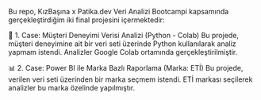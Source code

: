 Bu repo, KızBaşına x Patika.dev Veri Analizi Bootcampi kapsamında gerçekleştirdiğim iki final projesini içermektedir:

🧪 1. Case: Müşteri Deneyimi Verisi Analizi (Python - Colab)
Bu projede, müşteri deneyimine ait bir veri seti üzerinde Python kullanılarak analiz yapmam istendi.
Analizler Google Colab ortamında gerçekleştirilmiştir.

📊 2. Case: Power BI ile Marka Bazlı Raporlama (Marka: ETİ)
Bu projede, verilen veri seti üzerinden bir marka seçmem istendi. ETİ markası seçilerek analizler bu marka özelinde yapılmıştır.
